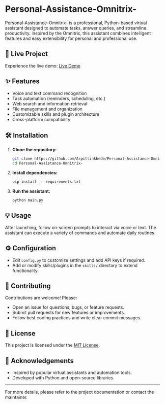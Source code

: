 # Personal-Assistance-Omnitrix-

Personal-Assistance-Omnitrix- is a professional, Python-based virtual assistant designed to automate tasks, answer queries, and streamline productivity. Inspired by the Omnitrix, this assistant combines intelligent features and easy extensibility for personal and professional use.

## 🚀 Live Project

Experience the live demo: [Live Demo](https://omnitrixai.netlify.app/)

## ✨ Features

- Voice and text command recognition
- Task automation (reminders, scheduling, etc.)
- Web search and information retrieval
- File management and organization
- Customizable skills and plugin architecture
- Cross-platform compatibility

## 🛠️ Installation

1. **Clone the repository:**
    ```bash
    git clone https://github.com/Arpittinkhede/Personal-Assistance-Omnitrix-.git
    cd Personal-Assistance-Omnitrix-
    ```

2. **Install dependencies:**
    ```bash
    pip install -r requirements.txt
    ```

3. **Run the assistant:**
    ```bash
    python main.py
    ```

## 💡 Usage

After launching, follow on-screen prompts to interact via voice or text. The assistant can execute a variety of commands and automate daily routines.

## ⚙️ Configuration

- Edit `config.py` to customize settings and add API keys if required.
- Add or modify skills/plugins in the `skills/` directory to extend functionality.

## 🤝 Contributing

Contributions are welcome! Please:
- Open an issue for questions, bugs, or feature requests.
- Submit pull requests for new features or improvements.
- Follow best coding practices and write clear commit messages.

## 📄 License

This project is licensed under the [MIT License](LICENSE).

## 🙏 Acknowledgements

- Inspired by popular virtual assistants and automation tools.
- Developed with Python and open-source libraries.

---
For more details, please refer to the project documentation or contact the maintainer.
